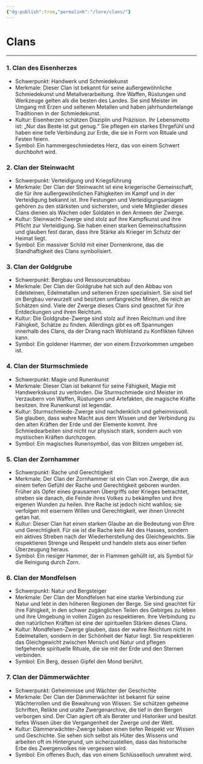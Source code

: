 ```yaml
---
{"dg-publish":true,"permalink":"/lore/clans/"}
---
```


# Clans
___
### 1. Clan des Eisenherzes

- Schwerpunkt: Handwerk und Schmiedekunst
- Merkmale: Dieser Clan ist bekannt für seine außergewöhnliche Schmiedekunst und Metallverarbeitung. Ihre Waffen, Rüstungen und Werkzeuge gelten als die besten des Landes. Sie sind Meister im Umgang mit Erzen und seltenen Metallen und haben jahrhundertelange Traditionen in der Schmiedekunst.
- Kultur: Eisenherzen schätzen Disziplin und Präzision. Ihr Lebensmotto ist: „Nur das Beste ist gut genug.“ Sie pflegen ein starkes Ehrgefühl und haben eine tiefe Verbindung zur Erde, die sie in Form von Rituale und Festen feiern.
- Symbol: Ein hammergeschmiedetes Herz, das von einem Schwert durchbohrt wird.

### 2. Clan der Steinwacht

- Schwerpunkt: Verteidigung und Kriegsführung
- Merkmale: Der Clan der Steinwacht ist eine kriegerische Gemeinschaft, die für ihre außergewöhnlichen Fähigkeiten im Kampf und in der Verteidigung bekannt ist. Ihre Festungen und Verteidigungsanlagen gehören zu den stärksten und sichersten, und viele Mitglieder dieses Clans dienen als Wachen oder Soldaten in den Armeen der Zwerge.
- Kultur: Steinwacht-Zwerge sind stolz auf ihre Kampfkunst und ihre Pflicht zur Verteidigung. Sie haben einen starken Gemeinschaftssinn und glauben fest daran, dass ihre Stärke als Krieger im Schutz der Heimat liegt.
- Symbol: Ein massiver Schild mit einer Dornenkrone, das die Standhaftigkeit des Clans symbolisiert.

### 3. Clan der Goldgrube

- Schwerpunkt: Bergbau und Ressourcenabbau
- Merkmale: Der Clan der Goldgrube hat sich auf den Abbau von Edelsteinen, Edelmetallen und seltenen Erzen spezialisiert. Sie sind tief im Bergbau verwurzelt und besitzen umfangreiche Minen, die reich an Schätzen sind. Viele der Zwerge dieses Clans sind geachtet für ihre Entdeckungen und ihren Reichtum.
- Kultur: Die Goldgrube-Zwerge sind stolz auf ihren Reichtum und ihre Fähigkeit, Schätze zu finden. Allerdings gibt es oft Spannungen innerhalb des Clans, da der Drang nach Wohlstand zu Konflikten führen kann.
- Symbol: Ein goldener Hammer, der von einem Erzvorkommen umgeben ist.

### 4. Clan der Sturmschmiede

- Schwerpunkt: Magie und Runenkunst
- Merkmale: Dieser Clan ist bekannt für seine Fähigkeit, Magie mit Handwerkskunst zu verbinden. Die Sturmschmiede sind Meister im Verzaubern von Waffen, Rüstungen und Artefakten, die magische Kräfte besitzen. Ihre Runenkunst ist legendär.
- Kultur: Sturmschmiede-Zwerge sind nachdenklich und geheimnisvoll. Sie glauben, dass wahre Macht aus dem Wissen und der Verbindung zu den alten Kräften der Erde und der Elemente kommt. Ihre Schmiedearbeiten sind nicht nur physisch stark, sondern auch von mystischen Kräften durchzogen.
- Symbol: Ein magisches Runensymbol, das von Blitzen umgeben ist.

### 5. Clan der Zornhammer

- Schwerpunkt: Rache und Gerechtigkeit
- Merkmale: Der Clan der Zornhammer ist ein Clan von Zwerge, die aus einem tiefen Gefühl der Rache und Gerechtigkeit geboren wurden. Früher als Opfer eines grausamen Übergriffs oder Krieges betrachtet, streben sie danach, die Feinde ihres Volkes zu bekämpfen und ihre eigenen Wunden zu heilen. Ihre Rache ist jedoch nicht wahllos; sie verfolgen mit eisernem Willen und Gerechtigkeit, wer ihnen Unrecht getan hat.
- Kultur: Dieser Clan hat einen starken Glaube an die Bedeutung von Ehre und Gerechtigkeit. Für sie ist die Rache kein Akt des Hasses, sondern ein aktives Streben nach der Wiederherstellung des Gleichgewichts. Sie respektieren Strenge und Respekt und handeln stets aus einer tiefen Überzeugung heraus.
- Symbol: Ein riesiger Hammer, der in Flammen gehüllt ist, als Symbol für die Reinigung durch Zorn.

### 6. Clan der Mondfelsen

- Schwerpunkt: Natur und Bergsteiger
- Merkmale: Der Clan der Mondfelsen hat eine starke Verbindung zur Natur und lebt in den höheren Regionen der Berge. Sie sind geachtet für ihre Fähigkeit, in den schwer zugänglichen Teilen des Gebirges zu leben und ihre Umgebung in vollen Zügen zu respektieren. Ihre Verbindung zu den natürlichen Kräften ist eine der spirituellen Stärken dieses Clans.
- Kultur: Mondfelsen-Zwerge glauben, dass der wahre Reichtum nicht in Edelmetallen, sondern in der Schönheit der Natur liegt. Sie respektieren das Gleichgewicht zwischen Mensch und Natur und pflegen tiefgehende spirituelle Rituale, die sie mit der Erde und den Sternen verbinden.
- Symbol: Ein Berg, dessen Gipfel den Mond berührt.

### 7. Clan der Dämmerwächter

- Schwerpunkt: Geheimnisse und Wächter der Geschichte
- Merkmale: Der Clan der Dämmerwächter ist bekannt für seine Wächterrollen und die Bewahrung von Wissen. Sie schützen geheime Schriften, Relikte und uralte Zwergenarchive, die tief in den Bergen verborgen sind. Der Clan agiert oft als Berater und Historiker und besitzt tiefes Wissen über die Vergangenheit der Zwerge und der Welt.
- Kultur: Dämmerwächter-Zwerge haben einen tiefen Respekt vor Wissen und Geschichte. Sie sehen sich selbst als Hüter des Wissens und arbeiten oft im Hintergrund, um sicherzustellen, dass das historische Erbe des Zwergenvolkes nie vergessen wird.
- Symbol: Ein offenes Buch, das von einem Schlüsselloch umrahmt wird.
